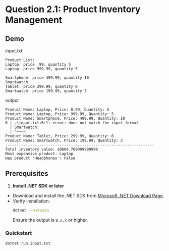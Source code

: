 # Question 2.1: Product Inventory Management

## Demo
input.txt
```plaintext
Product List:
Laptop: price .99, quantity 5
Laptop: price 999.99, quantity 5

Smartphone: price 499.99, quantity 10
Smartwatch: 
Tablet: price 299.99, quantity 0
Smartwatch: price 199.99, quantity 3
```

output
```plaintext
Product Name: Laptop, Price: 0.99, Quantity: 5
Product Name: Laptop, Price: 999.99, Quantity: 5
Product Name: Smartphone, Price: 499.99, Quantity: 10
6 | .\input.txt:6:1: error: does not match the input format
  | Smartwatch:
  | ^~~~~
Product Name: Tablet, Price: 299.99, Quantity: 0
Product Name: Smartwatch, Price: 199.99, Quantity: 3
------------------------------------------------------------------
Total inventory value: 10604.769999999999
Most expensive product: Laptop
Has product 'Headphones': False
```

## Prerequisites

1. **Install .NET SDK or later**
- Download and install the .NET SDK from [Microsoft .NET Download Page](https://dotnet.microsoft.com/download).
- Verify installation:
    ```bash
    dotnet --version
    ```
    Ensure the output is `8.x.x` or higher.

### Quickstart
```bash
dotnet run input.txt
```
